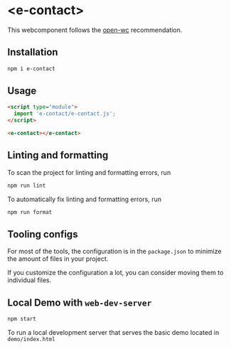 # \<e-contact>

This webcomponent follows the [open-wc](https://github.com/open-wc/open-wc) recommendation.

## Installation

```bash
npm i e-contact
```

## Usage

```html
<script type="module">
  import 'e-contact/e-contact.js';
</script>

<e-contact></e-contact>
```

## Linting and formatting

To scan the project for linting and formatting errors, run

```bash
npm run lint
```

To automatically fix linting and formatting errors, run

```bash
npm run format
```


## Tooling configs

For most of the tools, the configuration is in the `package.json` to minimize the amount of files in your project.

If you customize the configuration a lot, you can consider moving them to individual files.

## Local Demo with `web-dev-server`

```bash
npm start
```

To run a local development server that serves the basic demo located in `demo/index.html`
